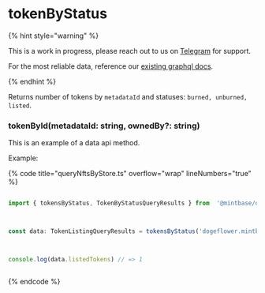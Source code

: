 
# tokenByStatus


{% hint style="warning" %}

This is a work in progress, please reach out to us on [Telegram](https://t.me/mintdev) for support.

For the most reliable data, reference our [existing graphql docs](https://docs.mintbase.io/dev/read-data/mintbase-graph).

{% endhint %}




Returns number of tokens by `metadataId` and statuses: `burned, unburned, listed`.



### tokenById(metadataId: string, ownedBy?: string)



This is an example of a data api method.




Example:



{% code title="queryNftsByStore.ts" overflow="wrap" lineNumbers="true" %}

```typescript

import { tokensByStatus, TokenByStatusQueryResults } from  '@mintbase/data'



const data: TokenListingQueryResults = tokensByStatus('dogeflower.mintbase1.near%3A5ef2d9b0651172d90dc173af0726b5fc', 'maxknivets.near');



console.log(data.listedTokens) // => 1



```

{% endcode %}